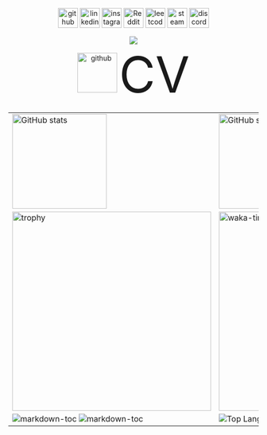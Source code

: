 <div align="center">

[<img src='https://cdn.simpleicons.org/github/black/white' alt='github' height='40'>](https://github.com/ChuufMaster)  [<img src='https://cdn.simpleicons.org/linkedin/black/white' alt='linkedin' height='40'>](https://www.linkedin.com/in/ivan-horak-computer-science/)  [<img src='https://cdn.simpleicons.org/instagram/black/white' alt='instagram' height='40'>](https://www.instagram.com/ivan_horak/)  [<img src='https://cdn.simpleicons.org/reddit/black/white' alt='Reddit' height='40'>](https://www.reddit.com/user/ivan_horak)  [<img src='https://cdn.simpleicons.org/leetcode/black/white' alt='leetcode' height='40'>](Chuuf_Master)  [<img src='https://cdn.simpleicons.org/steam/black/white' alt='steam' height='40'>](https://steamcommunity.com/id/chuuf_master/)  [<img src='https://cdn.simpleicons.org/discord/black/white' alt='discord' height='40'>](discordapp.com/users/611781627248508931)  

<div align="center">
  <img src="https://komarev.com/ghpvc/?username=ChuufMaster&style=for-the-badge">
</div>

<div align="center">
  <img src='https://cdn.simpleicons.org/Read.cv/black/white' alt='github' height='80' href="https://chuufmaster.github.io/CV/CV.pdf">
  <a href="https://chuufmaster.github.io/CV/CV.pdf" style="font-size: 100px; text-decoration: none">  CV  </a>
</div>

<table >
  <tr>
    <td width='50%' ><img src="https://github-readme-stats.vercel.app/api?username=ChuufMaster&theme=tokyonight&show_icons=true&hide_border=true" height='190' alt="GitHub stats"></td>
    <td width='50%' ><img src="https://streak-stats.demolab.com/?user=ChuufMaster&hide_border=true&theme=tokyonight" height='190' width='500' alt="GitHub streak stats"></td>
  </tr>
  <tr>
    <td width='50%' ><img src="https://github-profile-trophy.vercel.app/?username=ChuufMaster&row=3&column=3&margin-w=5&margin-h=5&no-frame=true&theme=tokyonight&rank=-?" height='400' alt="trophy"></td>
    <td width='50%' ><img src="https://github-readme-stats.vercel.app/api/wakatime?username=ChuufMaster&line_height=60&show_icons=true&hide_border=true&theme=tokyonight&layout=compact" height='400' alt="waka-time"></td>
  </tr>
  <tr>
    <td width='50%' >
      <div>
        <img src="https://github-readme-stats.vercel.app/api/pin/?username=ChuufMaster&repo=markdown-toc&hide_border=true&theme=tokyonight"  alt="markdown-toc">
        <img src="https://github-readme-stats.vercel.app/api/pin/?username=ChuufMaster&repo=buffer-vacuum&hide_border=true&theme=tokyonight"  alt="markdown-toc">
      </div>
    </td>
    <td width='50%' ><img src="https://github-readme-stats.vercel.app/api/top-langs/?username=ChuufMaster&theme=tokyonight&hide_border=true&show_icons=true&card_width=500&exclude_repo=COS214_Prac5" alt="Top Langs"></td>
  </tr>
</table>

</div>
